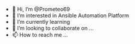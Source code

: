 - 👋 Hi, I’m @Prometeo69
- 👀 I’m interested in Ansible Automation Platform
- 🌱 I’m currently learning 
- 💞️ I’m looking to collaborate on ...
- 📫 How to reach me ...

<!---
Prometeo69/Prometeo69 is a ✨ special ✨ repository because its `README.md` (this file) appears on your GitHub profile.
You can click the Preview link to take a look at your changes.
--->
